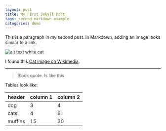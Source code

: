 ```yaml
---
layout: post
title: My First Jekyll Post
tags: second markdown example
categories: demo
---
```


This is a paragraph in my second post.
In Markdown, adding an image looks similar to a link. 

![alt text white cat](https://upload.wikimedia.org/wikipedia/commons/thumb/b/b1/VAN_CAT.png/480px-VAN_CAT.png)

I found this [Cat image on Wikimedia](https://commons.wikimedia.org/wiki/File:VAN_CAT.png).

----------------

> Block quote.
> Is like this

Tables look like:

| header | column 1 | column 2 |
| --- | --- | --- |
| dog | 3 | 4 |
| cats | 4 | 6 |
| muffins | 15 | 30 |
